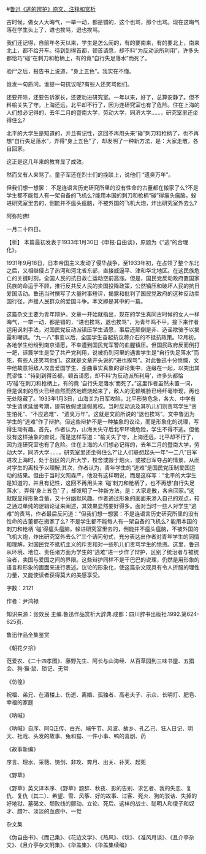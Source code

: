 #[鲁迅《逃的辨护》原文、注释和赏析](https://www.vrrw.net/wx/9661.html)

古时候，做女人大晦气，一举一动，都是错的，这个也骂，那个也骂。现在这晦气落在学生头上了，进也挨骂，退也挨骂。

我们还记得，自前年冬天以来，学生是怎么闹的，有的要南来，有的要北上，南来北上，都不给开车。待到到得首都，顿首请愿，却不料“为反动派所利用”，许多头都恰巧“碰”在刺刀和枪柄上，有的竟“自行失足落水”而死了。

验尸之后，报告书上说道，“身上五色”。我实在不懂。

谁发一句质问，谁提一句抗议呢?有些人还笑骂他们。

还要开除，还要告诉家长，还要劝进研究室。一年以来，好了，总算安静了。但不料榆关失了守，上海还远，北平却不行了，因为连研究室也有了危险。住在上海的人们想必记得的，去年二月的暨南大学，劳动大学，同济大学……，研究室里还坐得住么?

北平的大学生是知道的，并且有记性，这回不再用头来“碰”刺刀和枪柄了，也不再想“自行失足落水”，弄得“身上五色”了，却发明了一种新方法，是：大家走散，各自回家。

这正是这几年来的教育显了成效。

然而又有人来骂了。童子军还在烈士们的挽联上，说他们 “遗臭万年”。

但我们想一想罢： 不是连语言历史研究所里的没有性命的古董都在搬家了么?不是学生都不能每人有一架自备的飞机么?能用本国的刺刀和枪柄“碰”得瘟头瘟脑，躲进研究室里去的，倒能并不瘟头瘟脑，不被外国的飞机大炮，炸出研究室外去么?

阿弥陀佛!

一月二十四日。



【析】 本篇最初发表于1933年1月30日《申报·自由谈》，原题为《“逃”的合理化》。

1931年9月18日，日本帝国主义发动了侵华战争，至1933年初，在占领了整个东北之后，又相继侵占了热河和河北省东部，直接威逼平、津和华北地区。在这民族危亡的关键时刻，全国人民的抗日救亡运动空前高涨。但是，国民党反动政府置国家民族的命运于不顾，推行反共反人民的卖国投降政策，公然镇压和破坏人民的抗日爱国活动。鲁迅当时撰写了大量时事短评，揭露和批判了国民党政府的这种反动卖国行径，声援人民群众的爱国斗争。本文即是其中的一篇。

这篇杂文主要为青年辩护。文章一开始就指出，现在的学生真同古时候的女人一样晦气，一举一动，都是错的，“进也挨骂，退也挨骂”，为青年鸣不平。接下来作者运用讽刺手法，对国民党反动派镇压学生请愿，事后还颠倒是非、造谣欺骗予以揭露和嘲讽。“九一八”事变以后，全国学生奋起抗议蒋介石的不抵抗政策。12月初，各地学生纷纷到南京请愿，不幸遭到国民党军警的血腥镇压。但国民政府反而倒打一耙，诬篾学生是受了共产党利用，说被扔到河里的遇害学生是“自行失足落水”而死，有些人还笑骂他们。这就是文章开头说的“进也挨骂”。对此鲁迅十分愤慨，文中他故意将敌人攻击爱国学生、歪曲事实真象的谬论集中，连缀在一起，以突出其荒谬性：“待到到得首都，顿首请愿，却不料‘为反动派所利用’，许多头都恰巧‘碰’在刺刀和枪柄上，有的竟 ‘自行失足落水’而死了。”这里作者虽然未置一词，但是讽刺的烈火已经自然而然地燃烧起来了，敌人的无赖嘴脸已经纤毫毕现，再也无处隐藏了。1933年1月3日，山海关为日军攻陷，北平形势危急，各大、中学有学生请求延缓考期，提前放假或请假离校。当时反动派及其叭儿们则责骂学生“贪生怕死”、“不应逃难”、“遗臭万年”。这就是文前所说的“退也挨骂”。文中鲁迅为学生的“逃难”作了辩护。但这些辩护不是一种抽象的议论，而是形象化的说理，写得生动有趣。首先，作者认为，山海关失守后北平环境危险，学生不得不逃。但他没有这样抽象的直说，而是这样写道：“榆关失了守，上海还远，北平却不行了，因为连研究室也有了危险。住在上海的人们想必记得的，去年二月的暨南大学，劳动大学，同济大学……，研究室里还坐得住么?”让人们联想起头一年“一二八”日军进攻上海时，处于战区的几所大学，校舍或毁于炮火，或被日军夺占的情景，从而对学生的离校予以理解;其次，作者认为，青年学生的“逃难”是国民党压制爱国运动的结果。但由于当时文网森严，他没有这样明说，而是这样写：“北平的大学生是知道的，并且有记性，这回不再用头来 ‘碰’刺刀和枪柄了，也不再想‘自行失足落水’，弄得‘身上五色’ 了，却发明了一种新方法，是：大家走散，各自回家。”这就既显得形象含蓄，又十分幽默风趣。作者通过形象的画面来渗入自己的观点，较之通过单纯的逻辑论证来阐述，其效果显然要好得多。面对当时一些人对学生“逃难”的责骂，作者最后反问道：“但我们想一想罢：不是连语言历史研究所里的没有性命的古董都在搬家了么? 不是学生都不能每人有一架自备的飞机么? 能用本国的刺刀和枪柄 ‘碰’得瘟头瘟脑，躲进研究室里去的，倒能并不瘟头瘟脑，不被外国的飞机大炮，炸出研究室外去么?”三个诘问句式，充分表达出作者对青年学生的同情和理解，对国民党不抵抗主义的斥责和对一些叭儿们责骂学生的愤懑。这里，鲁迅从环境、地位、责任诸方面为学生的“逃难”进一步作了辩护，区别了统治者与被统治者，卖国与爱国之间的界限。这些辩护同样不是干巴巴的说理，仍然是用形象的语言和形象的画面来进行表述。议论的形象化，使这篇杂文既具有令人折服的理性力量，又能使读者获得莫大的美感享受。

字数：2121

作者：尹鸿禄

知识来源：张效民 主编.鲁迅作品赏析大辞典.成都：四川辞书出版社.1992.第624-625页.

鲁迅作品全集鉴赏

《朝花夕拾》

范爱农、《二十四孝图》、藤野先生、阿长与山海经、从百草园到三味书屋、五猖会、狗·猫·鼠、琐记、无常

《仿徨》

祝福、弟兄、在酒楼上、伤逝、离婚、孤独者、高老夫子、示众、长明灯、肥皂、幸福的家庭

《呐喊》

《呐喊》自序、阿Q正传、白光、端午节、风波、故乡、孔乙己、狂人日记、明天、社戏、头发的故事、兔和猫、一件小事、鸭的喜剧、药

《故事新编》

序言、理水、采薇、铸剑、非攻、奔月、出关、补天、起死

《野草》

《野草》英文译本序、《野草》题辞、秋夜、影的告别、求乞者、我的失恋、复仇、复仇〔其二〕、希望、雪、风筝、好的故事、过客、死火、狗的驳诘、失掉的好地狱、墓碣文、颓败线的颤动、立论、死后、这样的战士、聪明人和傻子和奴才、腊叶、淡淡的血痕中、一觉

杂文集

《伪自由书》、《而己集》、《花边文学》、《热风》、《坟》、《准风月谈》、《且介亭杂文》、《且介亭杂文附集》、《华盖集》、《华盖集续编》

